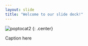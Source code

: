 ```yaml
---
layout: slide
title: "Welcome to our slide deck!"
---
```


![poptocat2](https://octodex.github.com/images/poptocat_v2.png)
{: .center}

Caption here
